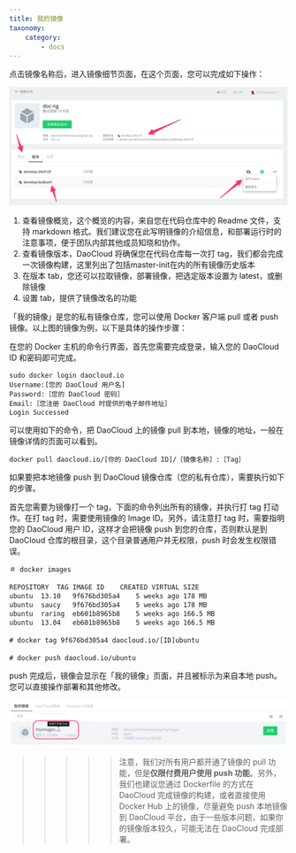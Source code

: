 ```yaml
---
title: 我的镜像
taxonomy:
    category:
        - docs
---
```


点击镜像名称后，进入镜像细节页面，在这个页面，您可以完成如下操作：

![](DashboardDaoCloud1.png)

1. 查看镜像概览，这个概览的内容，来自您在代码仓库中的 Readme 文件，支持 markdown 格式。我们建议您在此写明镜像的介绍信息，和部署运行时的注意事项，便于团队内部其他成员知晓和协作。
2. 查看镜像版本，DaoCloud 将确保您在代码仓库每一次打 tag，我们都会完成一次镜像构建，这里列出了包括master-init在内的所有镜像历史版本
3. 在版本 tab，您还可以拉取镜像，部署镜像，把选定版本设置为 latest，或删除镜像
4. 设置 tab，提供了镜像改名的功能

「我的镜像」是您的私有镜像仓库，您可以使用 Docker 客户端 pull 或者 push 镜像。以上图的镜像为例，以下是具体的操作步骤：

在您的 Docker 主机的命令行界面，首先您需要完成登录，输入您的 DaoCloud ID 和密码即可完成。

```
sudo docker login daocloud.io
Username:[您的 DaoCloud 用户名]
Password:［您的 DaoCloud 密码］
Email:［您注册 DaoCloud 时提供的电子邮件地址］
Login Successed

```

可以使用如下的命令，把 DaoCloud 上的镜像 pull 到本地，镜像的地址，一般在镜像详情的页面可以看到。

```
docker pull daocloud.io/[你的 DaoCloud ID]/［镜像名称］:［Tag］  
```

如果要把本地镜像 push 到 DaoCloud 镜像仓库（您的私有仓库），需要执行如下的步骤。

首先您需要为镜像打一个 tag，下面的命令列出所有的镜像，并执行打 tag 打动作。在打 tag 时，需要使用镜像的 Image ID。另外，请注意打 tag 时，需要指明您的 DaoCloud 用户 ID，这样才会把镜像 push 到您的仓库，否则默认是到 DaoCloud 仓库的根目录，这个目录普通用户并无权限，push 时会发生权限错误。

```shell
＃ docker images

REPOSITORY	TAG	IMAGE ID	CREATED	VIRTUAL SIZE
ubuntu	13.10	9f676bd305a4	5 weeks ago	178 MB
ubuntu	saucy	9f676bd305a4	5 weeks ago	178 MB
ubuntu	raring	eb601b8965b8	5 weeks ago	166.5 MB
ubuntu	13.04	eb601b8965b8	5 weeks ago	166.5 MB

# docker tag 9f676bd305a4 daocloud.io/[ID]ubuntu

# docker push daocloud.io/ubuntu
```

push 完成后，镜像会显示在「我的镜像」页面，并且被标示为来自本地 push。您可以直接操作部署和其他修改。

![](push.png)

>>>>> 注意，我们对所有用户都开通了镜像的 pull 功能，但是**仅限付费用户使用 push 功能**。另外，我们也建议您通过 Dockerfile 的方式在 DaoCloud 完成镜像的构建，或者直接使用 Docker Hub 上的镜像，尽量避免 push 本地镜像到 DaoCloud 平台，由于一些版本问题，如果你的镜像版本较久，可能无法在 DaoCloud 完成部署。